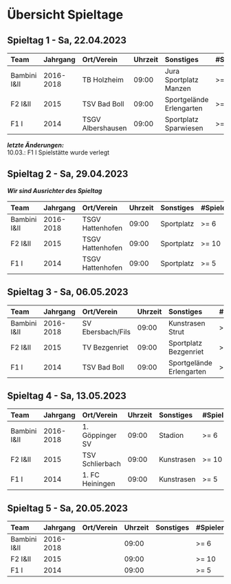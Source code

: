 # Übersicht Spieltage

## Spieltag 1 - Sa, 22.04.2023

| Team         | Jahrgang  | Ort/Verein        | Uhrzeit | Sonstiges                | #Spieler |
| :----------- | :-------- | :---------------- | :------ | :----------------------- | :------- |
| Bambini I&II | 2016-2018 | TB Holzheim       | 09:00   | Jura Sportplatz Manzen   | >= 6     |
| F2 I&II      | 2015      | TSV Bad Boll      | 09:00   | Sportgelände Erlengarten | >= 10    |
| F1 I         | 2014      | TSGV Albershausen | 09:00   | Sportplatz Sparwiesen    | >= 5     |

***letzte Änderungen:***  
10.03.: F1 I Spielstätte wurde verlegt

## Spieltag 2 - Sa, 29.04.2023

***Wir sind Ausrichter des Spieltag***

| Team         | Jahrgang  | Ort/Verein       | Uhrzeit | Sonstiges  | #Spieler |
| :----------- | :-------- | :--------------- | :------ | :--------- | :------- |
| Bambini I&II | 2016-2018 | TSGV Hattenhofen | 09:00   | Sportplatz | >= 6     |
| F2 I&II      | 2015      | TSGV Hattenhofen | 09:00   | Sportplatz | >= 10    |
| F1 I         | 2014      | TSGV Hattenhofen | 09:00   | Sportplatz | >= 5     |

## Spieltag 3 - Sa, 06.05.2023

| Team         | Jahrgang  | Ort/Verein        | Uhrzeit | Sonstiges                | #Spieler |
| :----------- | :-------- | :---------------- | :------ | :----------------------- | :------- |
| Bambini I&II | 2016-2018 | SV Ebersbach/Fils | 09:00   | Kunstrasen Strut         | >= 6     |
| F2 I&II      | 2015      | TV Bezgenriet     | 09:00   | Sportplatz Bezgenriet    | >= 10    |
| F1 I         | 2014      | TSV Bad Boll      | 09:00   | Sportgelände Erlengarten | >= 5     |

## Spieltag 4 - Sa, 13.05.2023

| Team         | Jahrgang  | Ort/Verein      | Uhrzeit | Sonstiges  | #Spieler |
| :----------- | :-------- | :-------------- | :------ | :--------- | :------- |
| Bambini I&II | 2016-2018 | 1. Göppinger SV | 09:00   | Stadion    | >= 6     |
| F2 I&II      | 2015      | TSV Schlierbach | 09:00   | Kunstrasen | >= 10    |
| F1 I         | 2014      | 1. FC Heiningen | 09:00   | Kunstrasen | >= 5     |

## Spieltag 5 - Sa, 20.05.2023

| Team         | Jahrgang  | Ort/Verein | Uhrzeit | Sonstiges | #Spieler |
| :----------- | :-------- | :--------- | :------ | :-------- | :------- |
| Bambini I&II | 2016-2018 |            | 09:00   |           | >= 6     |
| F2 I&II      | 2015      |            | 09:00   |           | >= 10    |
| F1 I         | 2014      |            | 09:00   |           | >= 5     |

